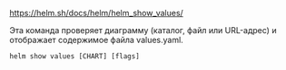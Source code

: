 
https://helm.sh/docs/helm/helm_show_values/


Эта команда проверяет диаграмму (каталог, файл или URL-адрес) и отображает содержимое файла values.yaml.

	helm show values [CHART] [flags]







